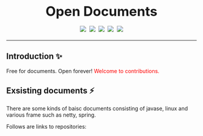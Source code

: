 


<div style="font-size:35px;font-weight:bold;" align=center>Open Documents

<div><img src="https://img.shields.io/badge/javase-blue"/> <img src="https://img.shields.io/badge/linux-green"/> <img src="https://img.shields.io/badge/spring_security-yellow"/> <img src="https://img.shields.io/badge/spring_frame-violet"/> <img src="https://img.shields.io/badge/mysql-337b3"/></div>

</div>



---
## Introduction  ✨

Free for documents. Open forever! <font color=red>Welcome to contributions.</font>

## Exsisting documents  ⚡️

There are some kinds of baisc documents consisting of javase, linux and various frame such as netty, spring. 

Follows are links to repositories:








